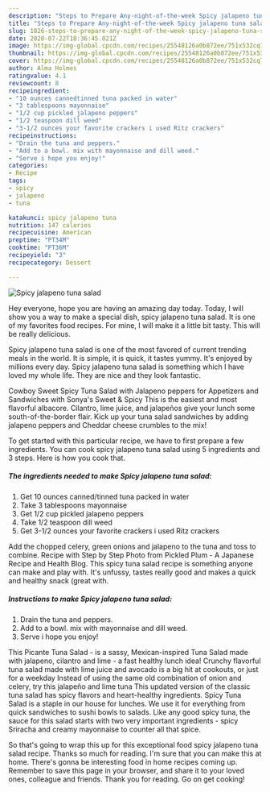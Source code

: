 ```yaml
---
description: "Steps to Prepare Any-night-of-the-week Spicy jalapeno tuna salad"
title: "Steps to Prepare Any-night-of-the-week Spicy jalapeno tuna salad"
slug: 1826-steps-to-prepare-any-night-of-the-week-spicy-jalapeno-tuna-salad
date: 2020-07-22T18:36:45.021Z
image: https://img-global.cpcdn.com/recipes/25548126a0b872ee/751x532cq70/spicy-jalapeno-tuna-salad-recipe-main-photo.jpg
thumbnail: https://img-global.cpcdn.com/recipes/25548126a0b872ee/751x532cq70/spicy-jalapeno-tuna-salad-recipe-main-photo.jpg
cover: https://img-global.cpcdn.com/recipes/25548126a0b872ee/751x532cq70/spicy-jalapeno-tuna-salad-recipe-main-photo.jpg
author: Alma Holmes
ratingvalue: 4.1
reviewcount: 8
recipeingredient:
- "10 ounces cannedtinned tuna packed in water"
- "3 tablespoons mayonnaise"
- "1/2 cup pickled jalapeno peppers"
- "1/2 teaspoon dill weed"
- "3-1/2 ounces your favorite crackers i used Ritz crackers"
recipeinstructions:
- "Drain the tuna and peppers."
- "Add to a bowl. mix with mayonnaise and dill weed."
- "Serve i hope you enjoy!"
categories:
- Recipe
tags:
- spicy
- jalapeno
- tuna

katakunci: spicy jalapeno tuna 
nutrition: 147 calories
recipecuisine: American
preptime: "PT34M"
cooktime: "PT36M"
recipeyield: "3"
recipecategory: Dessert

---
```



![Spicy jalapeno tuna salad](https://img-global.cpcdn.com/recipes/25548126a0b872ee/751x532cq70/spicy-jalapeno-tuna-salad-recipe-main-photo.jpg)

Hey everyone, hope you are having an amazing day today. Today, I will show you a way to make a special dish, spicy jalapeno tuna salad. It is one of my favorites food recipes. For mine, I will make it a little bit tasty. This will be really delicious.

Spicy jalapeno tuna salad is one of the most favored of current trending meals in the world. It is simple, it is quick, it tastes yummy. It's enjoyed by millions every day. Spicy jalapeno tuna salad is something which I have loved my whole life. They are nice and they look fantastic.

Cowboy Sweet Spicy Tuna Salad with Jalapeno peppers for Appetizers and Sandwiches with Sonya&#39;s Sweet &amp; Spicy This is the easiest and most flavorful albacore. Cilantro, lime juice, and jalapeños give your lunch some south-of-the-border flair. Kick up your tuna salad sandwiches by adding jalapeno peppers and Cheddar cheese crumbles to the mix!


To get started with this particular recipe, we have to first prepare a few ingredients. You can cook spicy jalapeno tuna salad using 5 ingredients and 3 steps. Here is how you cook that.

<!--inarticleads1-->

##### The ingredients needed to make Spicy jalapeno tuna salad:

1. Get 10 ounces canned/tinned tuna packed in water
1. Take 3 tablespoons mayonnaise
1. Get 1/2 cup pickled jalapeno peppers
1. Take 1/2 teaspoon dill weed
1. Get 3-1/2 ounces your favorite crackers i used Ritz crackers


Add the chopped celery, green onions and jalapeno to the tuna and toss to combine. Recipe with Step by Step Photo from Pickled Plum - A Japanese Recipe and Health Blog. This spicy tuna salad recipe is something anyone can make and play with. It&#39;s unfussy, tastes really good and makes a quick and healthy snack (great with. 

<!--inarticleads2-->

##### Instructions to make Spicy jalapeno tuna salad:

1. Drain the tuna and peppers.
1. Add to a bowl. mix with mayonnaise and dill weed.
1. Serve i hope you enjoy!


This Picante Tuna Salad - is a sassy, Mexican-inspired Tuna Salad made with jalapeno, cilantro and lime - a fast healthy lunch idea! Crunchy flavorful tuna salad made with lime juice and avocado is a big hit at cookouts, or just for a weekday Instead of using the same old combination of onion and celery, try this jalapeño and lime tuna This updated version of the classic tuna salad has spicy flavors and heart-healthy ingredients. Spicy Tuna Salad is a staple in our house for lunches. We use it for everything from quick sandwiches to sushi bowls to salads. Like any good spicy tuna, the sauce for this salad starts with two very important ingredients - spicy Sriracha and creamy mayonnaise to counter all that spice. 

So that's going to wrap this up for this exceptional food spicy jalapeno tuna salad recipe. Thanks so much for reading. I'm sure that you can make this at home. There's gonna be interesting food in home recipes coming up. Remember to save this page in your browser, and share it to your loved ones, colleague and friends. Thank you for reading. Go on get cooking!

